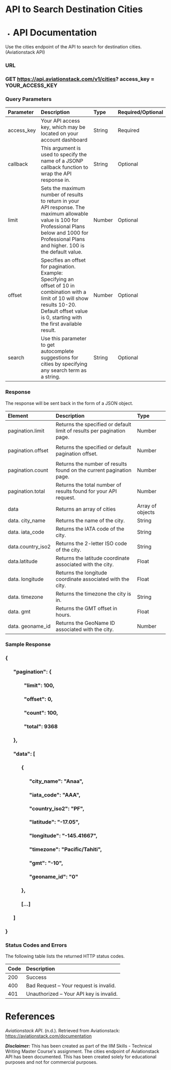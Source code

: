 ﻿# **API to Search Destination Cities** 
- # **API Documentation**

Use the cities endpoint of the API to search for destination cities. (Aviationstack API)
### **URL**
### GET https://api.aviationstack.com/v1/cities? access\_key = YOUR\_ACCESS\_KEY
### **Query Parameters**

|Parameter|Description|Type|Required/Optional|
| :- | :- | :- | :- |
|access\_key|Your API access key, which may be located on your account dashboard|String|Required|
|callback|This argument is used to specify the name of a JSONP callback function to wrap the API response in.|String|Optional|
|limit|Sets the maximum number of results to return in your API response. The maximum allowable value is 100 for Professional Plans below and 1000 for Professional Plans and higher. 100 is the default value.|Number|Optional|
|offset|Specifies an offset for pagination. Example: Specifying an offset of 10 in combination with a limit of 10 will show results 10-20. Default offset value is 0, starting with the first available result.|Number|Optional|
|search|Use this parameter to get autocomplete suggestions for cities by specifying any search term as a string. |String|Optional|
###
### **Response**
The response will be sent back in the form of a JSON object. 





|Element|Description|Type|
| :- | :- | :- |
|<p>pagination.limit </p><p></p><p></p>|Returns the specified or default limit of results per pagination page.|Number|
|<p>pagination.offset </p><p></p><p></p>|Returns the specified or default pagination offset.|Number|
|pagination.count |Returns the number of results found on the current pagination page.|Number|
|pagination.total |Returns the total number of results found for your API request.|Number|
|data|Returns an array of cities|Array of objects|
|data. city\_name|Returns the name of the city.|String|
|data. iata\_code|Returns the IATA code of the city.|String|
|data.country\_iso2|Returns the 2-letter ISO code of the city.|String|
|data.latitude|Returns the latitude coordinate associated with the city.|Float|
|data. longitude|Returns the longitude coordinate associated with the city.|Float|
|data. timezone|Returns the timezone the city is in.|String|
|data. gmt|Returns the GMT offset in hours.|Float|
|data. geoname\_id|Returns the GeoName ID associated with the city.|Number|
### **Sample Response**
### {    
### `   `"pagination": {
### `       `"limit": 100,
### `       `"offset": 0,
### `       `"count": 100,
### `       `"total": 9368
### `   `},
### `   `"data": [
### `      `{
### `         `"city\_name": "Anaa",
### `         `"iata\_code": "AAA",
### `         `"country\_iso2": "PF",
### `         `"latitude": "-17.05",
### `         `"longitude": "-145.41667",
### `         `"timezone": "Pacific/Tahiti",
### `         `"gmt": "-10",
### `         `"geoname\_id": "0"
### `      `},
### `      `[...]
### `   `]
### } 
###


### **Status Codes and Errors**
The following table lists the returned HTTP status codes.

|Code|Description|
| :- | :- |
|200 |Success|
|400|Bad Request – Your request is invalid.|
|401|Unauthorized – Your API key is invalid.|
# **References**
*Aviationstack API*. (n.d.). Retrieved from Aviationstack: https://aviationstack.com/documentation



***Disclaimer:*** This has been created as part of the IIM Skills - Technical Writing Master Course's assignment. The cities endpoint of Aviationstack API has been documented. This has been created solely for educational purposes and not for commercial purposes.
